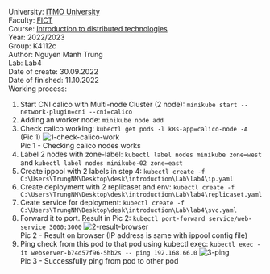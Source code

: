 University: [ITMO University](https://itmo.ru/ru/)<br>
Faculty: [FICT](https://fict.itmo.ru)<br>
Course: [Introduction to distributed technologies](https://github.com/itmo-ict-faculty/introduction-to-distributed-technologies)<br>
Year: 2022/2023<br>
Group: K4112c<br>
Author: Nguyen Manh Trung<br>
Lab: Lab4<br>
Date of create: 30.09.2022<br>
Date of finished: 11.10.2022<br>
Working process:<br>
1. Start CNI calico with Multi-node Cluster (2 node): `minikube start --network-plugin=cni --cni=calico`
2. Adding an worker node: `minikube node add`
3. Check calico working: `kubectl get pods -l k8s-app=calico-node -A` (Pic 1)
![1-check-calico-work](https://user-images.githubusercontent.com/83900905/195160131-58c188d9-19b2-4d7e-9ec9-4e21c853e50b.JPG)<br>
Pic 1 - Checking calico nodes works
4. Label 2 nodes with zone-label:  `kubectl label nodes minikube zone=west` and `kubectl label nodes minikube-02 zone=east`
5. Create ippool with 2 labels in step 4: `kubectl create -f C:\Users\TrungNM\Desktop\desk\introduction\Lab\lab4\ip.yaml`
6. Create deployment with 2 replicaset and env: `kubectl create -f C:\Users\TrungNM\Desktop\desk\introduction\Lab\lab4\replicaset.yaml`
7. Ceate service for deployment: `kubectl create -f C:\Users\TrungNM\Desktop\desk\introduction\Lab\lab4\svc.yaml`
8. Forward it to port. Result in Pic 2: `kubectl port-forward service/web-service 3000:3000`
![2-result-browser](https://user-images.githubusercontent.com/83900905/195160377-54b28159-0ad8-426f-ae6a-11ac90ed6583.JPG)<br>
Pic 2 - Result on browser (IP address is same with ippool config file)
9. Ping check from this pod to that pod using kubectl exec: `kubectl exec -it webserver-b74d57f96-5hb2s -- ping 192.168.66.0`
![3-ping](https://user-images.githubusercontent.com/83900905/195160550-69b62ce8-470d-47e8-8578-f9e41a0f7125.JPG)<br>
Pic 3 - Successfully ping from pod to other pod
